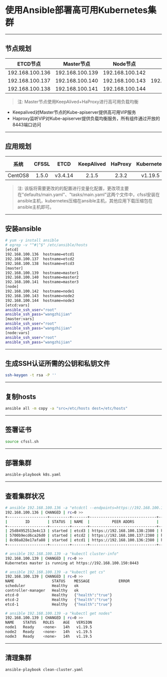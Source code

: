# 使用Ansible部署高可用Kubernetes集群

---
节点规划
---

|    ETCD节点   |   Master节点   |   Node节点    |      VIP      |
|:-------------:|:-------------:|:-------------:|:-------------:|
|192.168.100.136|192.168.100.139|192.168.100.142|               |
|192.168.100.137|192.168.100.140|192.168.100.143|192.168.100.150|
|192.168.100.138|192.168.100.141|192.168.100.144|               |

> 注: Master节点使用KeepAlived+HaProxy进行高可用负载均衡
+ Keepalived对Master节点的Kube-apiserver提供高可用VIP服务
+ Haproxy监听VIP对Kube-apiserver提供负载均衡服务，所有组件通过开放的8443端口访问

---
应用规划
---

|  系统 | CFSSL| ETCD   |KeepAlived|HaProxy|Kubernetes|Containerd|Crictl|cni-plugins|flannel|
|:-----:|:----:|:-----:|:---------:|:-----:|:--------:|:-------:|:-----:|:---------:|:-----:|
|CentOS8| 1.5.0|v3.4.14|   2.1.5   | 2.3.2 |  v1.19.5 | 1.4.3   |v1.19.0|  v0.9.0   |v0.13.0|

> 注: 该版将需要更改的的配置进行变量化配置，更改项主要在"defaults/main.yaml"、"tasks/main.yaml"这两个文件中，cfssl安装在ansible主机，kubernetes压缩在ansible主机，其他应用下载压缩包在ansible主机即可。

---
安装ansible
---

```bash
# yum -y install ansible
# egrep -v "^#|^$" /etc/ansible/hosts
[etcd]
192.168.100.136  hostname=etcd1
192.168.100.137  hostname=etcd2
192.168.100.138  hostname=etcd3
[master]
192.168.100.139  hostname=master1
192.168.100.140  hostname=master2
192.168.100.141  hostname=master3
[node]
192.168.100.142  hostname=node1
192.168.100.143  hostname=node2
192.168.100.144  hostname=node3
[etcd:vars] 
ansible_ssh_user="root" 
ansible_ssh_pass="wangzhijian"
[master:vars] 
ansible_ssh_user="root" 
ansible_ssh_pass="wangzhijian"
[node:vars] 
ansible_ssh_user="root" 
ansible_ssh_pass="wangzhijian"
```

---
生成SSH认证所需的公钥和私钥文件
---

```bash
ssh-keygen -t rsa -P ''
```

---
复制hosts
---

```bash
ansible all -m copy -a "src=/etc/hosts dest=/etc/hosts"
```

---
签署证书
---

```bash
source cfssl.sh
```

---
部署集群
---

```bash
ansible-playbook k8s.yaml
```

---
查看集群状况
---

```bash
# ansible 192.168.100.136 -a "etcdctl --endpoints=https://192.168.100.136:2379 --cacert=/etc/ssl/etcd/ca.pem --key=/etc/ssl/etcd/etcd-key.pem --cert=/etc/ssl/etcd/etcd.pem -w=table member list"
192.168.100.136 | CHANGED | rc=0 >>
+------------------+---------+-------+------------------------------+------------------------------+------------+
|        ID        | STATUS  | NAME  |          PEER ADDRS          |         CLIENT ADDRS         | IS LEARNER |
+------------------+---------+-------+------------------------------+------------------------------+------------+
| 25d84952513e4c13 | started | etcd3 | https://192.168.100.138:2380 | https://192.168.100.138:2379 |      false |
| 5700b9ecd6ca26d0 | started | etcd2 | https://192.168.100.137:2380 | https://192.168.100.137:2379 |      false |
| 8c08a828e17afa88 | started | etcd1 | https://192.168.100.136:2380 | https://192.168.100.136:2379 |      false |
+------------------+---------+-------+------------------------------+------------------------------+------------+

# ansible 192.168.100.139 -a "kubectl cluster-info"
192.168.100.139 | CHANGED | rc=0 >>
Kubernetes master is running at https://192.168.100.150:8443

# ansible 192.168.100.139 -a "kubectl get cs"
192.168.100.139 | CHANGED | rc=0 >>
NAME                 STATUS    MESSAGE             ERROR
scheduler            Healthy   ok                  
controller-manager   Healthy   ok                  
etcd-0               Healthy   {"health":"true"}   
etcd-2               Healthy   {"health":"true"}   
etcd-1               Healthy   {"health":"true"}   

# ansible 192.168.100.139 -a "kubectl get nodes"
192.168.100.139 | CHANGED | rc=0 >>
NAME    STATUS   ROLES    AGE   VERSION
node1   Ready    <none>   14h   v1.19.5
node2   Ready    <none>   14h   v1.19.5
node3   Ready    <none>   14h   v1.19.5
```

---
清理集群
---

```bash
ansible-playbook clean-cluster.yaml
```
